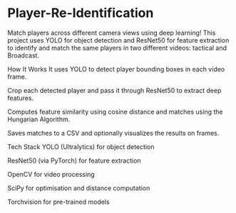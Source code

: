 # Player-Re-Identification

Match players across different camera views using deep learning!
This project uses YOLO for object detection and ResNet50 for feature extraction to identify and match the same players in two different videos: tactical and Broadcast.


How It Works
It uses YOLO to detect player bounding boxes in each video frame.

Crop each detected player and pass it through ResNet50 to extract deep features.

Computes feature similarity using cosine distance and matches using the Hungarian Algorithm.

Saves matches to a CSV and optionally visualizes the results on frames.


Tech Stack
YOLO (Ultralytics) for object detection

ResNet50 (via PyTorch) for feature extraction

OpenCV for video processing

SciPy for optimisation and distance computation

Torchvision for pre-trained models
